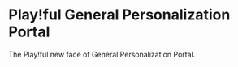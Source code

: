 Play!ful General Personalization Portal
=======================================

The Play!ful new face of General Personalization Portal. 
